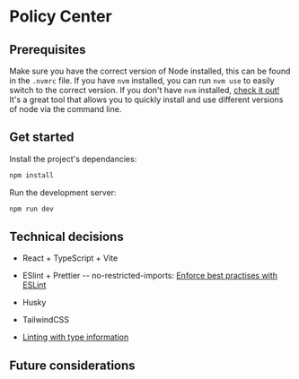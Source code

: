 # Policy Center

## Prerequisites

Make sure you have the correct version of Node installed, this can be found in the `.nvmrc` file.
If you have `nvm` installed, you can run `nvm use` to easily switch to the correct version.
If you don't have `nvm` installed, [check it out!](https://github.com/nvm-sh/nvm) It's a great tool that allows you to quickly install and use different versions of node via the command line.

## Get started

Install the project's dependancies:

```bash
npm install
```

Run the development server:

```bash
npm run dev
```

## Technical decisions

- React + TypeScript + Vite
- ESlint + Prettier
  -- no-restricted-imports: [Enforce best practises with ESLint](https://mui.com/material-ui/guides/minimizing-bundle-size/#enforce-best-practices-with-eslint)
- Husky
- TailwindCSS

- [Linting with type information](https://typescript-eslint.io/getting-started/typed-linting)

## Future considerations
